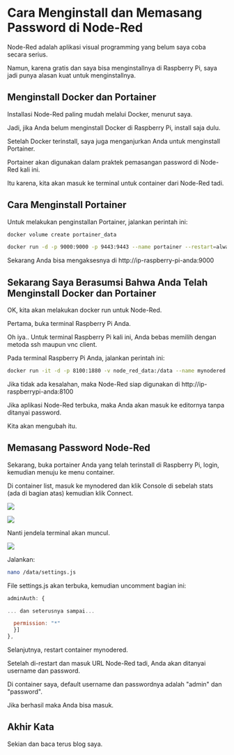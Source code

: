# Cara Menginstall dan Memasang Password di Node-Red

Node-Red adalah aplikasi visual programming yang belum saya coba secara serius.

Namun, karena gratis dan saya bisa menginstallnya di Raspberry Pi, saya jadi punya alasan kuat untuk menginstallnya.

## Menginstall Docker dan Portainer

Installasi Node-Red paling mudah melalui Docker, menurut saya.

Jadi, jika Anda belum menginstall Docker di Raspberry Pi, install saja dulu.

Setelah Docker terinstall, saya juga menganjurkan Anda untuk menginstall Portainer.

Portainer akan digunakan dalam praktek pemasangan password di Node-Red kali ini.

Itu karena, kita akan masuk ke terminal untuk container dari Node-Red tadi.

## Cara Menginstall Portainer

Untuk melakukan penginstallan Portainer, jalankan perintah ini:

```bash
docker volume create portainer_data
```

```bash
docker run -d -p 9000:9000 -p 9443:9443 --name portainer --restart=always -v /var/run/docker.sock:/var/run/docker.sock -v portainer_data:/data portainer/portainer-ce:2.21.5
```

Sekarang Anda bisa mengaksesnya di http://ip-raspberry-pi-anda:9000

## Sekarang Saya Berasumsi Bahwa Anda Telah Menginstall Docker dan Portainer

OK, kita akan melakukan docker run untuk Node-Red.

Pertama, buka terminal Raspberry Pi Anda.

Oh iya.. Untuk terminal Raspberry Pi kali ini, Anda bebas memilih dengan metoda ssh maupun vnc client.

Pada terminal Raspberry Pi Anda, jalankan perintah ini:

```bash
docker run -it -d -p 8100:1880 -v node_red_data:/data --name mynodered nodered/node-red
```

Jika tidak ada kesalahan, maka Node-Red siap digunakan di http://ip-raspberrypi-anda:8100

Jika aplikasi Node-Red terbuka, maka Anda akan masuk ke editornya tanpa ditanyai password.

Kita akan mengubah itu.

## Memasang Password Node-Red

Sekarang, buka portainer Anda yang telah terinstall di Raspberry Pi, login, kemudian menuju ke menu container.

Di container list, masuk ke mynodered dan klik Console di sebelah stats (ada di bagian atas) kemudian klik Connect.

![](https://rakifsul.github.io/media/posts/51/Screenshot-from-2025-06-09-23-06-32.png)

![](https://rakifsul.github.io/media/posts/51/Screenshot-from-2025-06-09-23-07-55.png)

Nanti jendela terminal akan muncul.

![](https://rakifsul.github.io/media/posts/51/Screenshot-from-2025-06-09-23-08-53.png)

Jalankan:

```bash
nano /data/settings.js
```

File settings.js akan terbuka, kemudian uncomment bagian ini:

```javascript
adminAuth: {

... dan seterusnya sampai...

  permission: "*"
  }]
},
```

Selanjutnya, restart container mynodered.

Setelah di-restart dan masuk URL Node-Red tadi, Anda akan ditanyai username dan password.

Di container saya, default username dan passwordnya adalah "admin" dan "password".

Jika berhasil maka Anda bisa masuk.

## Akhir Kata

Sekian dan baca terus blog saya.